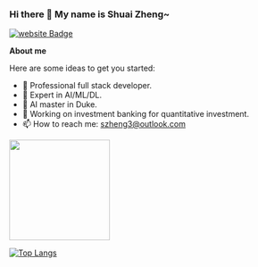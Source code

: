 ### Hi there 👋  My name is Shuai Zheng~
<div id="resumes">
  <a href="https://sszzz.me">
    <img src="https://img.shields.io/badge/Portfolio-%23000000.svg?style=for-the-badge&logo=firefox&logoColor=#FF7139" alt="website Badge"/>
  </a>
</div>

**About me**

Here are some ideas to get you started:

- 🔭 Professional full stack developer. 
- 🌱 Expert in AI/ML/DL.
- 🤔 AI master in Duke.
- 💬 Working on investment banking for quantitative investment.
- 📫 How to reach me: szheng3@outlook.com







<img height="180em" src="https://github-readme-stats.vercel.app/api?username=szheng3&show_icons=true&hide_border=true&&count_private=true&include_all_commits=true" />

[![Top Langs](https://github-readme-stats.vercel.app/api/top-langs/?username=szheng3&layout=compact&theme=vision-friendly-dark)](https://github.com/anuraghazra/github-readme-stats)

